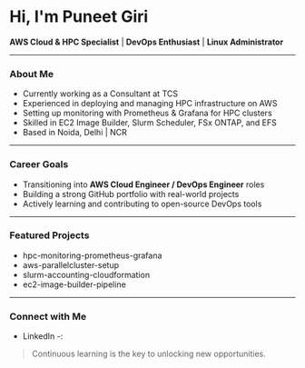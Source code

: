 #  Hi, I'm Puneet Giri

**AWS Cloud & HPC Specialist** | **DevOps Enthusiast** | **Linux Administrator**

---

### About Me
- Currently working as a Consultant at TCS
- Experienced in deploying and managing HPC infrastructure on AWS
- Setting up monitoring with Prometheus & Grafana for HPC clusters
- Skilled in EC2 Image Builder, Slurm Scheduler, FSx ONTAP, and EFS
- Based in Noida, Delhi | NCR

---

### Career Goals
- Transitioning into **AWS Cloud Engineer / DevOps Engineer** roles
- Building a strong GitHub portfolio with real-world projects
- Actively learning and contributing to open-source DevOps tools

---

### Featured Projects 
- hpc-monitoring-prometheus-grafana
- aws-parallelcluster-setup
- slurm-accounting-cloudformation
- ec2-image-builder-pipeline

---

###  Connect with Me
- LinkedIn -: 

> Continuous learning is the key to unlocking new opportunities.
